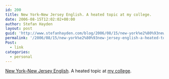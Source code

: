 ```yaml
---
id: 200
title: New York–New Jersey English. A heated topic at my college.
date: 2006-08-15T12:02:02+00:00
author: Stefan Hayden
layout: post
guid: 'http://www.stefanhayden.com/blog/2006/08/15/new-york%e2%80%93new-jersey-english-a-heated-topic-at-my-college/'
permalink: '/2006/08/15/new-york%e2%80%93new-jersey-english-a-heated-topic-at-my-college/'
Post:
  - link
categories:
  - personal
---
```

<a href="http://en.wikipedia.org/wiki/New_York-New_Jersey_English#New_Jersey_Dialects">New York–New Jersey English</a>. A heated topic at <a href="http://www.tcnj.edu/">my college</a>.